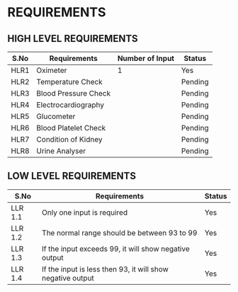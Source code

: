 # REQUIREMENTS

## HIGH LEVEL REQUIREMENTS

|S.No| Requirements|Number of Input| Status|
|----|-------------|---------------|-------|
|HLR1|Oximeter|1|Yes|
|HLR2|Temperature Check||Pending|
|HLR3|Blood Pressure Check||Pending|
|HLR4|Electrocardiography||Pending|
|HLR5|Glucometer||Pending|
|HLR6|Blood Platelet Check||Pending|
|HLR7|Condition of Kidney||Pending|
|HLR8|Urine Analyser||Pending|
 
 
 
 ## LOW LEVEL REQUIREMENTS
 
 |S.No| Requirements| Status|
 |----|-------------|-------|
 |LLR 1.1 |Only one input is required|Yes|
 |LLR 1.2 |The normal range should be between 93 to 99|Yes|
 |LLR 1.3|If the input exceeds 99, it will show negative output|Yes|
 |LLR 1.4|If the input is less then 93, it will show negative output|Yes|
